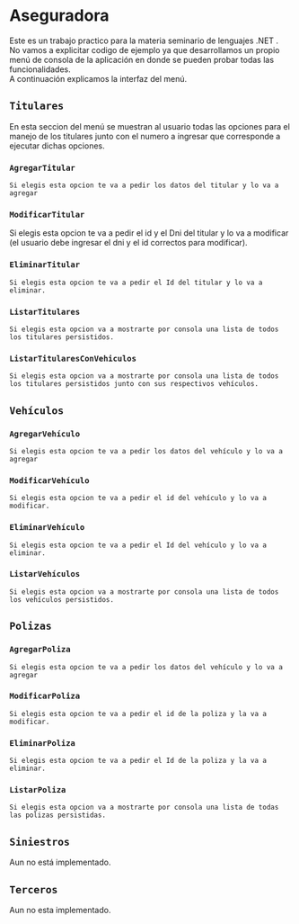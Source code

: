 # Aseguradora

Este es un trabajo practico para la materia seminario de lenguajes .NET . <br/>
No vamos a explicitar codigo de ejemplo ya que desarrollamos un propio menú de consola de la aplicación en donde se pueden probar todas las funcionalidades.<br/>
A continuación explicamos la interfaz del menú.

## `Titulares`

En esta seccion del menú se muestran al usuario todas las opciones para el manejo de los titulares junto con el numero a ingresar que corresponde a ejecutar dichas opciones.

### `AgregarTitular`

    Si elegis esta opcion te va a pedir los datos del titular y lo va a agregar

### `ModificarTitular`

Si elegis esta opcion te va a pedir el id y el Dni del titular y lo va a modificar (el usuario debe ingresar el dni y el id correctos para modificar).

### `EliminarTitular`

    Si elegis esta opcion te va a pedir el Id del titular y lo va a eliminar.

### `ListarTitulares`

    Si elegis esta opcion va a mostrarte por consola una lista de todos los titulares persistidos.

### `ListarTitularesConVehiculos`

    Si elegis esta opcion va a mostrarte por consola una lista de todos los titulares persistidos junto con sus respectivos vehículos.

## `Vehículos`

### `AgregarVehículo`

    Si elegis esta opcion te va a pedir los datos del vehículo y lo va a agregar

### `ModificarVehículo`

    Si elegis esta opcion te va a pedir el id del vehículo y lo va a modificar.

### `EliminarVehículo`

    Si elegis esta opcion te va a pedir el Id del vehículo y lo va a eliminar.

### `ListarVehículos`

    Si elegis esta opcion va a mostrarte por consola una lista de todos los vehículos persistidos.

## `Polizas`

### `AgregarPoliza`

    Si elegis esta opcion te va a pedir los datos del vehículo y lo va a agregar

### `ModificarPoliza`

    Si elegis esta opcion te va a pedir el id de la poliza y la va a modificar.

### `EliminarPoliza`

    Si elegis esta opcion te va a pedir el Id de la poliza y la va a eliminar.

### `ListarPoliza`

    Si elegis esta opcion va a mostrarte por consola una lista de todas las polizas persistidas.

## `Siniestros`

Aun no está implementado.

## `Terceros`

Aun no esta implementado.
